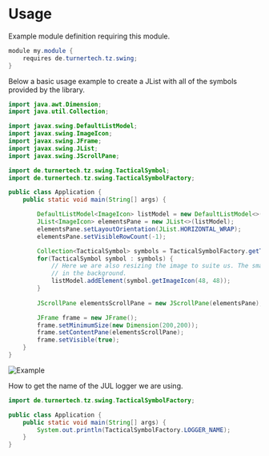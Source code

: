 # Usage

Example module definition requiring this module.

```java
module my.module {
    requires de.turnertech.tz.swing;
}
```

Below a basic usage example to create a JList with all of the symbols provided by the library.

```java
import java.awt.Dimension;
import java.util.Collection;

import javax.swing.DefaultListModel;
import javax.swing.ImageIcon;
import javax.swing.JFrame;
import javax.swing.JList;
import javax.swing.JScrollPane;

import de.turnertech.tz.swing.TacticalSymbol;
import de.turnertech.tz.swing.TacticalSymbolFactory;

public class Application {
    public static void main(String[] args) {

        DefaultListModel<ImageIcon> listModel = new DefaultListModel<>();
        JList<ImageIcon> elementsPane = new JList<>(listModel);
        elementsPane.setLayoutOrientation(JList.HORIZONTAL_WRAP);
        elementsPane.setVisibleRowCount(-1);

        Collection<TacticalSymbol> symbols = TacticalSymbolFactory.getTacticalSymbols();
        for(TacticalSymbol symbol : symbols) {
            // Here we are also resizing the image to suite us. The smaller copy is cached
            // in the background.
            listModel.addElement(symbol.getImageIcon(48, 48));
        }
        
        JScrollPane elementsScrollPane = new JScrollPane(elementsPane);

        JFrame frame = new JFrame();
        frame.setMinimumSize(new Dimension(200,200));
        frame.setContentPane(elementsScrollPane);
        frame.setVisible(true);
    }
}
```

![Example](images/example.png)

How to get the name of the JUL logger we are using.

```java
import de.turnertech.tz.swing.TacticalSymbolFactory;

public class Application {
    public static void main(String[] args) {
        System.out.println(TacticalSymbolFactory.LOGGER_NAME);
    }
}
```